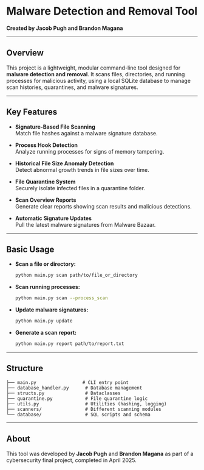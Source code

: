# Malware Detection and Removal Tool

**Created by Jacob Pugh and Brandon Magana**

---

## Overview

This project is a lightweight, modular command-line tool designed for **malware detection and removal**. It scans files, directories, and running processes for malicious activity, using a local SQLite database to manage scan histories, quarantines, and malware signatures.

---

## Key Features

- **Signature-Based File Scanning**  
  Match file hashes against a malware signature database.

- **Process Hook Detection**  
  Analyze running processes for signs of memory tampering.

- **Historical File Size Anomaly Detection**  
  Detect abnormal growth trends in file sizes over time.

- **File Quarantine System**  
  Securely isolate infected files in a quarantine folder.

- **Scan Overview Reports**  
  Generate clear reports showing scan results and malicious detections.

- **Automatic Signature Updates**  
  Pull the latest malware signatures from Malware Bazaar.

---

## Basic Usage

- **Scan a file or directory:**
  ```bash
  python main.py scan path/to/file_or_directory
  ```

- **Scan running processes:**
  ```bash
  python main.py scan --process_scan
  ```

- **Update malware signatures:**
  ```bash
  python main.py update
  ```

- **Generate a scan report:**
  ```bash
  python main.py report path/to/report.txt
  ```

---

## Structure

```
├── main.py                 # CLI entry point
├── database_handler.py      # Database management
├── structs.py               # Dataclasses
├── quarantine.py            # File quarantine logic
├── utils.py                 # Utilities (hashing, logging)
├── scanners/                # Different scanning modules
└── database/                # SQL scripts and schema
```

---

## About

This tool was developed by **Jacob Pugh** and **Brandon Magana** as part of a cybersecurity final project, completed in April 2025.
